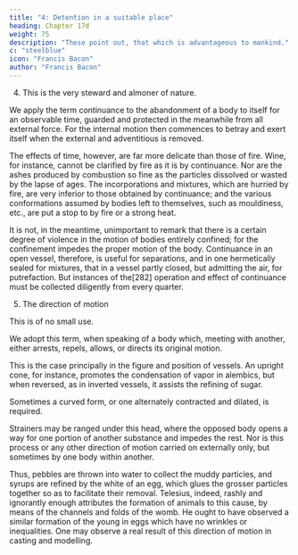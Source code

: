 ```yaml
---
title: "4: Detention in a suitable place"
heading: Chapter 17d
weight: 75
description: "These point out, that which is advantageous to mankind."
c: "steelblue"
icon: "Francis Bacon"
author: "Francis Bacon"
---
```




4. This is the very steward and almoner of nature.

<!-- by continuance -->

We apply the term continuance to the abandonment of a body to itself for an observable time, guarded and protected in the meanwhile from all external force. For the internal motion then commences to betray and exert itself when the external and adventitious is removed. 

The effects of time, however, are far more delicate than those of fire. Wine, for instance, cannot be clarified by fire as it is by continuance. Nor are the ashes produced by combustion so fine as the particles dissolved or wasted by the lapse of ages. The incorporations and mixtures, which are hurried by fire, are very inferior to those obtained by continuance; and the various conformations assumed by bodies left to themselves, such as mouldiness, etc., are put a stop to by fire or a strong heat. 

It is not, in the meantime, unimportant to remark that there is a certain degree of violence in the motion of bodies entirely confined; for the confinement impedes the proper motion of the body. Continuance in an open vessel, therefore, is useful for separations, and in one hermetically sealed for mixtures, that in a vessel partly closed, but admitting the air, for putrefaction. But instances of the[282] operation and effect of continuance must be collected diligently from every quarter.


5. The direction of motion

This is of no small use. 

We adopt this term, when speaking of a body which, meeting with another, either arrests, repels, allows, or directs its original motion. 

This is the case principally in the figure and position of vessels. An upright cone, for instance, promotes the condensation of vapor in alembics, but when reversed, as in inverted vessels, it assists the refining of sugar. 

Sometimes a curved form, or one alternately contracted and dilated, is required. 

Strainers may be ranged under this head, where the opposed body opens a way for one portion of another substance and impedes the rest. Nor is this process or any other direction of motion carried on externally only, but sometimes by one body within another.

Thus, pebbles are thrown into water to collect the muddy particles, and syrups are refined by the white of an egg, which glues the grosser particles together so as to facilitate their removal. Telesius, indeed, rashly and ignorantly enough attributes the formation of animals to this cause, by means of the channels and folds of the womb. He ought to have observed a similar formation of the young in eggs which have no wrinkles or inequalities. One may observe a real result of this direction of motion in casting and modelling.



